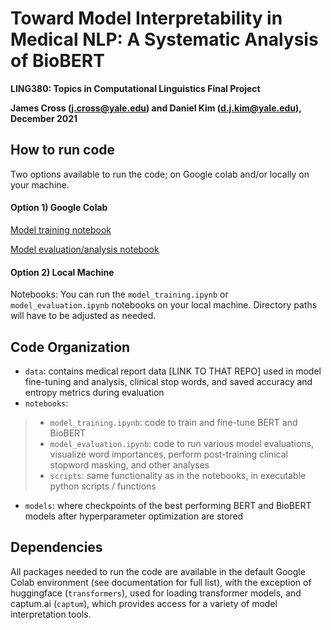 
# Toward Model Interpretability in Medical NLP: A Systematic Analysis of BioBERT

**LING380: Topics in Computational Linguistics Final Project**

**James Cross (j.cross@yale.edu) and Daniel Kim (d.j.kim@yale.edu), December 2021**


## How to run code 

Two options available to run the code; on Google colab and/or locally on your machine.

#### Option 1) Google Colab 

[Model training notebook](https://colab.research.google.com/drive/1uPIi-OVchs_8A-SNcQtLfwelr0ccsz19?usp=sharing)

[Model evaluation/analysis notebook](https://colab.research.google.com/drive/1Hfy58JvyPbx55lKKhQAzzrhJIbN_Io0j?usp=sharing)

#### Option 2) Local Machine 

Notebooks: You can run the `model_training.ipynb` or `model_evaluation.ipynb` notebooks on your local machine. Directory paths will have to be adjusted as needed.


## Code Organization

- `data`: contains medical report data [LINK TO THAT REPO] used in model fine-tuning and analysis, clinical stop words, and saved accuracy and entropy metrics during evaluation
- `notebooks`: 
> - `model_training.ipynb`: code to train and fine-tune BERT and BioBERT
> - `model_evaluation.ipynb`: code to run various model evaluations, visualize word importances, perform post-training clinical stopword masking, and other analyses
> - `scripts`: same functionality as in the notebooks, in executable python scripts / functions
- `models`: where checkpoints of the best performing BERT and BioBERT models after hyperparameter optimization are stored


## Dependencies

All packages needed to run the code are available in the default Google Colab environment (see documentation for full list), with the exception of huggingface (`transformers`), used for loading transformer models, and captum.ai (`captum`), which provides access for a variety of model interpretation tools. 

